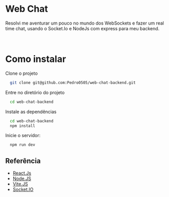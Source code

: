 
# Web Chat

Resolvi me aventurar um pouco no mundo dos WebSockets e fazer um real time chat, usando o Socket.Io e NodeJs com express para meu backend.

<br />

# Como instalar

Clone o projeto

```bash
  git clone git@github.com:Pedro0505/web-chat-backend.git
```

Entre no diretório do projeto

```bash
  cd web-chat-backend
```

Instale as dependências

```bash
  cd web-chat-backend
  npm install
```

Inicie o servidor:

```bash
  npm run dev
```

## Referência

 - [React.Js](https://pt-br.reactjs.org)
 - [Node.JS](https://nodejs.org/api/)
 - [Vite.JS](https://vitejs.dev)
 - [Socket.IO](https://socket.io)
